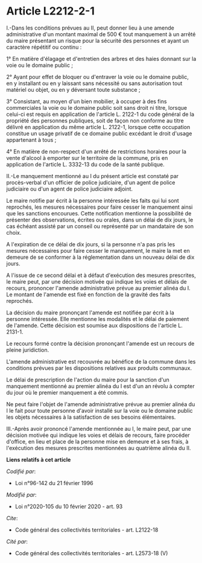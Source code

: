 # Article L2212-2-1

I.-Dans les conditions prévues au II, peut donner lieu à une amende administrative d'un montant maximal de 500 € tout
manquement à un arrêté du maire présentant un risque pour la sécurité des personnes et ayant un caractère répétitif ou
continu :

1° En matière d'élagage et d'entretien des arbres et des haies donnant sur la voie ou le domaine public ;

2° Ayant pour effet de bloquer ou d'entraver la voie ou le domaine public, en y installant ou en y laissant sans nécessité ou
sans autorisation tout matériel ou objet, ou en y déversant toute substance ;

3° Consistant, au moyen d'un bien mobilier, à occuper à des fins commerciales la voie ou le domaine public soit sans droit ni
titre, lorsque celui-ci est requis en application de l'article L. 2122-1 du code général de la propriété des personnes
publiques, soit de façon non conforme au titre délivré en application du même article L. 2122-1, lorsque cette occupation
constitue un usage privatif de ce domaine public excédant le droit d'usage appartenant à tous ;

4° En matière de non-respect d'un arrêté de restrictions horaires pour la vente d'alcool à emporter sur le territoire de la
commune, pris en application de l'article L. 3332-13 du code de la santé publique.

II.-Le manquement mentionné au I du présent article est constaté par procès-verbal d'un officier de police judiciaire, d'un
agent de police judiciaire ou d'un agent de police judiciaire adjoint.

Le maire notifie par écrit à la personne intéressée les faits qui lui sont reprochés, les mesures nécessaires pour faire
cesser le manquement ainsi que les sanctions encourues. Cette notification mentionne la possibilité de présenter des
observations, écrites ou orales, dans un délai de dix jours, le cas échéant assisté par un conseil ou représenté par un
mandataire de son choix.

A l'expiration de ce délai de dix jours, si la personne n'a pas pris les mesures nécessaires pour faire cesser le manquement,
le maire la met en demeure de se conformer à la réglementation dans un nouveau délai de dix jours.

A l'issue de ce second délai et à défaut d'exécution des mesures prescrites, le maire peut, par une décision motivée qui
indique les voies et délais de recours, prononcer l'amende administrative prévue au premier alinéa du I. Le montant de
l'amende est fixé en fonction de la gravité des faits reprochés.

La décision du maire prononçant l'amende est notifiée par écrit à la personne intéressée. Elle mentionne les modalités et le
délai de paiement de l'amende. Cette décision est soumise aux dispositions de l'article L. 2131-1.

Le recours formé contre la décision prononçant l'amende est un recours de pleine juridiction.

L'amende administrative est recouvrée au bénéfice de la commune dans les conditions prévues par les dispositions relatives
aux produits communaux.

Le délai de prescription de l'action du maire pour la sanction d'un manquement mentionné au premier alinéa du I est d'un an
révolu à compter du jour où le premier manquement a été commis.

Ne peut faire l'objet de l'amende administrative prévue au premier alinéa du I le fait pour toute personne d'avoir installé
sur la voie ou le domaine public les objets nécessaires à la satisfaction de ses besoins élémentaires.

III.-Après avoir prononcé l'amende mentionnée au I, le maire peut, par une décision motivée qui indique les voies et délais
de recours, faire procéder d'office, en lieu et place de la personne mise en demeure et à ses frais, à l'exécution des
mesures prescrites mentionnées au quatrième alinéa du II.

**Liens relatifs à cet article**

_Codifié par_:

  - Loi n°96-142 du 21 février 1996

_Modifié par_:

  - Loi n°2020-105 du 10 février 2020 - art. 93

_Cite_:

  - Code général des collectivités territoriales - art. L2122-18

_Cité par_:

  - Code général des collectivités territoriales - art. L2573-18 (V)
